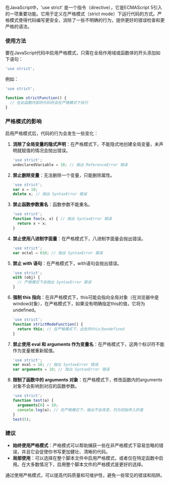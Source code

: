 在JavaScript中，'use strict' 是一个指令（directive），它是ECMAScript 5引入的一项重要功能。它用于定义在严格模式（strict mode）下运行代码的方式。严格模式使得代码编写更安全，消除了一些不明确的行为，提供更好的错误检查和更严格的语法。

### 使用方法

要在JavaScript代码中启用严格模式，只需在全局作用域或函数体的开头添加如下语句：

```javascript
'use strict';
```

例如：

```javascript
'use strict';

function strictFunction() {
  // 在此函数内部的代码将会在严格模式下执行
}
```

### 严格模式的影响

启用严格模式后，代码的行为会发生一些变化：

1. **消除了全局变量的隐式声明**：在严格模式下，不能隐式地创建全局变量，未声明就赋值的情况会抛出错误。

   ```javascript
   'use strict';
   undeclaredVariable = 10; // 抛出 ReferenceError 错误
   ```

2. **禁止删除变量**：无法删除一个变量，只能删除属性。

   ```javascript
   'use strict';
   var x = 10;
   delete x; // 抛出 SyntaxError 错误
   ```

3. **禁止函数参数重名**：函数参数不能重名。

   ```javascript
   'use strict';
   function foo(x, x) { // 抛出 SyntaxError 错误
     return x + x;
   }
   ```

4. **禁止使用八进制字面量**：在严格模式下，八进制字面量会抛出错误。

   ```javascript
   'use strict';
   var octal = 010; // 抛出 SyntaxError 错误
   ```

5. **禁止 with 语句**：在严格模式下，with语句会抛出错误。

   ```javascript
   'use strict';
   with (obj) {
     // 严格模式下会抛出 SyntaxError 错误
   }
   ```

6. **强制 this 指向**：在非严格模式下，this可能会指向全局对象（在浏览器中是window对象），在严格模式下，如果没有明确指定this的值，它将为undefined。

   ```javascript
   'use strict';
   function strictModeFunction() {
     return this; // 在严格模式下，此处的this为undefined
   }
   ```

7. **禁止使用 eval 和 arguments 作为变量名**：在严格模式下，这两个标识符不能作为变量被重新赋值。

   ```javascript
   'use strict';
   var eval = 10; // 抛出 SyntaxError 错误
   var arguments = 10; // 抛出 SyntaxError 错误
   ```

8. **限制了函数中的 arguments 对象**：在严格模式下，修改函数内的arguments对象不会影响到对应的函数参数。

   ```javascript
   'use strict';
   function test(a) {
     arguments[0] = 10;
     console.log(a); // 在严格模式下，输出不会改变，仍为初始传入的值
   }
   test(5);
   ```

### 建议

- **始终使用严格模式**：严格模式可以帮助捕获一些在非严格模式下容易忽略的错误，并且它会促使你书写更加健壮、清晰的代码。
- **局部使用**：可以选择在整个脚本文件中启用严格模式，或者仅在特定函数中启用。在大多数情况下，启用整个脚本文件的严格模式是更好的选择。

通过使用严格模式，可以提高代码质量和可维护性，避免一些常见的错误和陷阱。